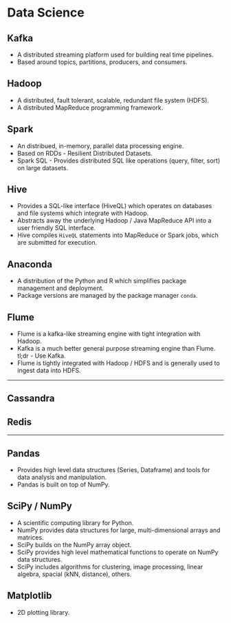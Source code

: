 # Data Science

## Kafka

* A distributed streaming platform used for building real time pipelines.
* Based around topics, partitions, producers, and consumers.

## Hadoop

* A distributed, fault tolerant, scalable, redundant file system (HDFS).
* A distributed MapReduce programming framework.

## Spark

* An distribued, in-memory, parallel data processing engine.
* Based on RDDs - Resilient Distributed Datasets.
* Spark SQL - Provides distributed SQL like operations (query, filter, sort) on large datasets.

## Hive

* Provides a SQL-like interface (HiveQL) which operates on databases and file systems which integrate with Hadoop.
* Abstracts away the underlying Hadoop / Java MapReduce API into a user friendly SQL interface.
* Hive compiles `HiveQL` statements into MapReduce or Spark jobs, which are submitted for execution.

## Anaconda

* A distribution of the Python and R which simplifies package management and deployment.
* Package versions are managed by the package manager `conda`.

## Flume 

* Flume is a kafka-like streaming engine with tight integration with Hadoop.
* Kafka is a much better general purpose streaming engine than Flume. tl;dr - Use Kafka.
* Flume is tightly integrated with Hadoop / HDFS and is generally used to ingest data into HDFS.

---

## Cassandra



## Redis


---

## Pandas

* Provides high level data structures (Series, Dataframe) and tools for data analysis and manipulation.
* Pandas is built on top of NumPy.

## SciPy / NumPy

* A scientific computing library for Python.
* NumPy provides data structures for large, multi-dimensional arrays and matrices.
* SciPy builds on the NumPy array object.
* SciPy provides high level mathematical functions to operate on NumPy data structures.
* SciPy includes algorithms for clustering, image processing, linear algebra, spacial (kNN, distance), others.

## Matplotlib

* 2D plotting library.


